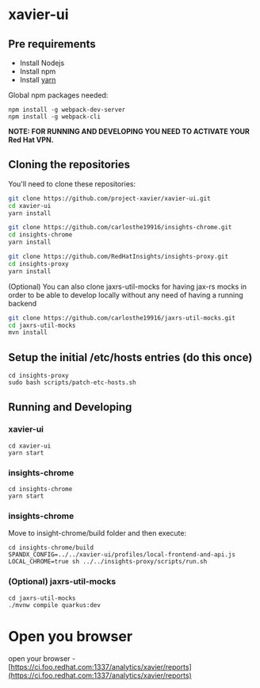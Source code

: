 # xavier-ui

## Pre requirements
- Install Nodejs
- Install npm
- Install [yarn](https://yarnpkg.com/en/docs/install)

Global npm packages needed:
```shell
npm install -g webpack-dev-server
npm install -g webpack-cli
```

**NOTE: FOR RUNNING AND DEVELOPING YOU NEED TO ACTIVATE YOUR Red Hat VPN.**

## Cloning the repositories
You'll need to clone these repositories:

``` bash
git clone https://github.com/project-xavier/xavier-ui.git
cd xavier-ui
yarn install

git clone https://github.com/carlosthe19916/insights-chrome.git
cd insights-chrome
yarn install

git clone https://github.com/RedHatInsights/insights-proxy.git
cd insights-proxy
yarn install
```

(Optional) You can also clone jaxrs-util-mocks for having jax-rs mocks in order to be able to develop locally without any need of having a running backend
``` bash
git clone https://github.com/carlosthe19916/jaxrs-util-mocks.git
cd jaxrs-util-mocks
mvn install
```

## Setup the initial /etc/hosts entries (do this once)

```
cd insights-proxy
sudo bash scripts/patch-etc-hosts.sh
```

## Running and Developing

### xavier-ui
```shell
cd xavier-ui
yarn start
```

### insights-chrome

```shell
cd insights-chrome
yarn start
```

### insights-chrome
Move to insight-chrome/build folder and then execute:
```shell
cd insights-chrome/build
SPANDX_CONFIG=../../xavier-ui/profiles/local-frontend-and-api.js LOCAL_CHROME=true sh ../../insights-proxy/scripts/run.sh
```

### (Optional) jaxrs-util-mocks
```shell
cd jaxrs-util-mocks
./mvnw compile quarkus:dev
```

# Open you browser
open your browser - [https://ci.foo.redhat.com:1337/analytics/xavier/reports](https://ci.foo.redhat.com:1337/analytics/xavier/reports)
